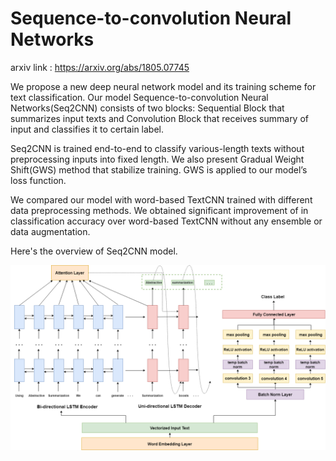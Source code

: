 # Sequence-to-convolution Neural Networks

arxiv link : https://arxiv.org/abs/1805.07745

We propose a new deep neural network model and its training scheme for text
classification. Our model Sequence-to-convolution Neural Networks(Seq2CNN)
consists of two blocks: Sequential Block that summarizes input texts and Convolution
Block that receives summary of input and classifies it to certain label.

Seq2CNN is trained end-to-end to classify various-length texts without preprocessing
inputs into fixed length. We also present Gradual Weight Shift(GWS)
method that stabilize training. GWS is applied to our model’s loss function.

We compared our model with word-based TextCNN trained with different data preprocessing
methods. We obtained significant improvement of in classification accuracy
over word-based TextCNN without any ensemble or data augmentation.

Here's the overview of Seq2CNN model.

![alt text](https://github.com/tgisaturday/Seq2CNN/blob/master/seq2CNN.png)
